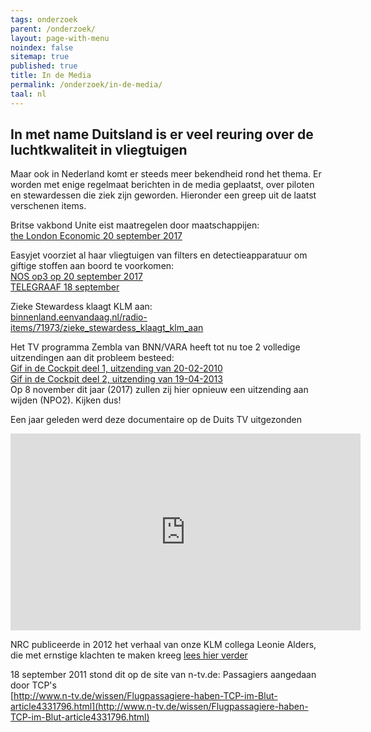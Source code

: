 ```yaml
---
tags: onderzoek
parent: /onderzoek/
layout: page-with-menu
noindex: false
sitemap: true
published: true
title: In de Media
permalink: /onderzoek/in-de-media/
taal: nl
---
```

## In met name Duitsland is er veel reuring over de luchtkwaliteit in vliegtuigen

Maar ook in Nederland komt er steeds meer bekendheid rond het thema. Er worden met enige regelmaat berichten in de media geplaatst, over piloten en stewardessen die ziek zijn geworden. Hieronder een greep uit de laatst verschenen items.

Britse vakbond Unite eist maatregelen door maatschappijen:  
[the London Economic 20 september 2017](https://www.thelondoneconomic.com/news/air-crew-union-calls-urgent-inquiry-toxic-air-passenger-planes/20/09/)

Easyjet voorziet al haar vliegtuigen van filters en detectieapparatuur om giftige stoffen aan boord te voorkomen:  
[NOS op3 op 20 september 2017](https://nos.nl/op3/artikel/2193868-is-de-lucht-in-een-vliegtuig-nou-echt-giftig.html)  
[TELEGRAAF 18 september](http://www.telegraaf.nl/binnenland/29280447/__easyJet_komt_met_gifgasfilter__.html)

Zieke Stewardess klaagt KLM aan:  
[binnenland.eenvandaag.nl/radio-items/71973/zieke_stewardess_klaagt_klm_aan](http://binnenland.eenvandaag.nl/radio-items/71973/zieke_stewardess_klaagt_klm_aan)

Het TV programma Zembla van BNN/VARA heeft tot nu toe 2 volledige uitzendingen aan dit probleem besteed:  
[Gif in de Cockpit deel 1, uitzending van 20-02-2010](https://zembla.bnnvara.nl/nieuws/gif-in-de-cockpit)  
[Gif in de Cockpit deel 2, uitzending van 19-04-2013](https://www.npo.nl/zembla/19-04-2013/VARA_101306851)  
Op 8 november dit jaar (2017) zullen zij hier opnieuw een uitzending aan wijden (NPO2). Kijken dus!  

Een jaar geleden werd deze documentaire op de Duits TV uitgezonden  

<div class="embed-responsive embed-responsive-16by9">
  <iframe width="560" height="315" src="https://www.youtube.com/embed/lUgpDimSdlE" frameborder="0" allowfullscreen  class="embed-responsive-item" ></iframe>
</div>  

NRC publiceerde in 2012 het verhaal van onze KLM collega Leonie Alders, die met ernstige klachten te maken kreeg
[lees hier verder](https://www.nrc.nl/nieuws/2012/12/01/vliegen-met-een-raar-luchtje-12585131-a1084537)   

18 september 2011 stond dit op de site van n-tv.de: Passagiers aangedaan door TCP's  
[http://www.n-tv.de/wissen/Flugpassagiere-haben-TCP-im-Blut-article4331796.html](http://www.n-tv.de/wissen/Flugpassagiere-haben-TCP-im-Blut-article4331796.html)
